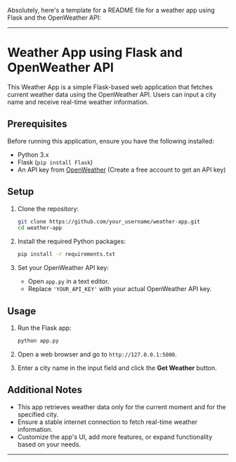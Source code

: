 Absolutely, here's a template for a README file for a weather app using Flask and the OpenWeather API:

---

# Weather App using Flask and OpenWeather API

This Weather App is a simple Flask-based web application that fetches current weather data using the OpenWeather API. Users can input a city name and receive real-time weather information.

## Prerequisites

Before running this application, ensure you have the following installed:

- Python 3.x
- Flask (`pip install Flask`)
- An API key from [OpenWeather](https://openweathermap.org/api) (Create a free account to get an API key)

## Setup

1. Clone the repository:

    ```bash
    git clone https://github.com/your_username/weather-app.git
    cd weather-app
    ```

2. Install the required Python packages:

    ```bash
    pip install -r requirements.txt
    ```

3. Set your OpenWeather API key:

    - Open `app.py` in a text editor.
    - Replace `'YOUR_API_KEY'` with your actual OpenWeather API key.

## Usage

1. Run the Flask app:

    ```bash
    python app.py
    ```

2. Open a web browser and go to `http://127.0.0.1:5000`.

3. Enter a city name in the input field and click the **Get Weather** button.

## Additional Notes

- This app retrieves weather data only for the current moment and for the specified city.
- Ensure a stable internet connection to fetch real-time weather information.
- Customize the app's UI, add more features, or expand functionality based on your needs.


---
